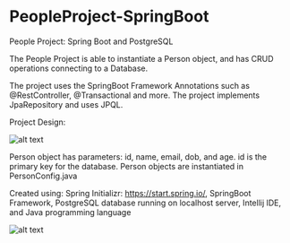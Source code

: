 # PeopleProject-SpringBoot

People Project: Spring Boot and PostgreSQL

The People Project is able to instantiate a Person object, and has CRUD operations connecting to a Database. 

The project uses the SpringBoot Framework Annotations such as @RestController, @Transactional and more.
The project implements JpaRepository and uses JPQL.

Project Design:

![alt text](https://github.com/JRyanEv/PeopleProject-SpringBoot/blob/main/Project%20Design.PNG)

Person object has parameters: id, name, email, dob, and age. id is the primary key for the database. Person objects are instantiated in PersonConfig.java

Created using: 
  Spring Initializr: https://start.spring.io/,
  SpringBoot Framework,
  PostgreSQL database running on localhost server,
  Intellij IDE, and 
  Java programming language
  
  ![alt text](https://github.com/JRyanEv/PeopleProject-SpringBoot/blob/main/Project%20Execution%20Example.PNG)
  
  
  
